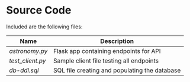 # Source Code

Included are the following files:

| Name | Description |
|------|-------------|
| *astronomy.py* | Flask app containing endpoints for API |
| *test_client.py* | Sample client file testing all endpoints |
| *db-ddl.sql* | SQL file creating and populating the database |